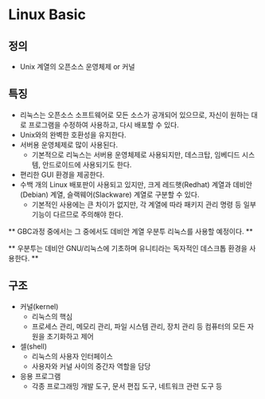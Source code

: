 # Linux Basic

## 정의

- Unix 계열의 오픈소스 운영체제 or 커널

## 특징

- 리눅스는 오픈소스 소프트웨어로 모든 소스가 공개되어 있으므로, 자신이 원하는 대로 프로그램을 수정하여 사용하고, 다시 배포할 수 있다.
- Unix와의 완벽한 호환성을 유지한다.
- 서버용 운영체제로 많이 사용된다.
  - 기본적으로 리눅스는 서버용 운영체제로 사용되지만, 데스크탑, 임베디드 시스템, 안드로이드에 사용되기도 한다.
- 편리한 GUI 환경을 제공한다.
- 수백 개의 Linux 배포판이 사용되고 있지만, 크게 레드햇(Redhat) 계열과 데비안(Debian) 계열, 슬랙웨어(Slackware) 계열로 구분할 수 있다.
  - 기본적인 사용에는 큰 차이가 없지만, 각 계열에 따라 패키지 관리 명령 등 일부 기능이 다르므로 주의해야 한다.

** GBC과정 중에서는 그 중에서도 데비안 계열 우분투 리눅스를 사용할 예정이다. **

** 우분투는 데비안 GNU/리눅스에 기초하며 유니티라는 독자적인 데스크톱 환경을 사용한다. **

## 구조

- 커널(kernel) 
  - 리눅스의 핵심
  - 프로세스 관리, 메모리 관리, 파일 시스템 관리, 장치 관리 등 컴퓨터의 모든 자원을 초기화하고 제어
- 셀(shell)
  - 리눅스의 사용자 인터페이스
  - 사용자와 커널 사이의 중간자 역할을 담당
- 응용 프로그램
  - 각종 프로그래밍 개발 도구, 문서 편집 도구, 네트워크 관련 도구 등
